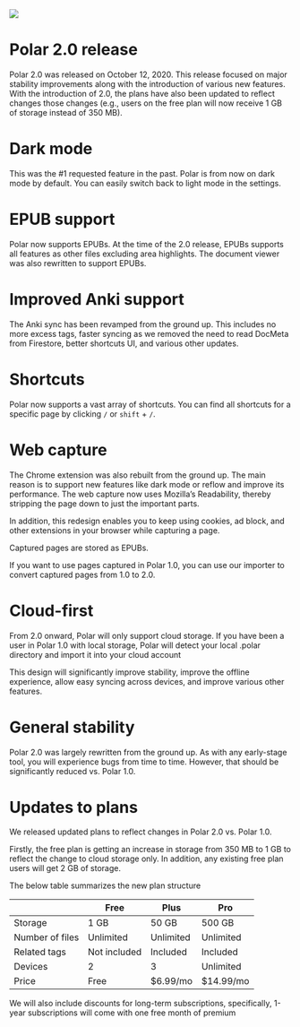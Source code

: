 <img class="img-fluid" src="https://i.imgur.com/c0ppR0F.png">

# Polar 2.0 release

Polar 2.0 was released on October 12, 2020. This release focused on major stability improvements along with the
introduction of various new features. With the introduction of 2.0, the plans have also been updated to reflect changes
those changes (e.g., users on the free plan will now receive 1 GB of storage instead of 350 MB).

# Dark mode

This was the #1 requested feature in the past. Polar is from now on dark mode by default. You can easily switch back to
light mode in the settings.

# EPUB support

Polar now supports EPUBs. At the time of the 2.0 release, EPUBs supports all features as other files excluding area
highlights. The document viewer was also rewritten to support EPUBs.

# Improved Anki support

The Anki sync has been revamped from the ground up. This includes no more excess tags, faster syncing as we removed the
need to read DocMeta from Firestore, better shortcuts UI, and various other updates.

# Shortcuts

Polar now supports a vast array of shortcuts. You can find all shortcuts for a specific page by clicking ```/``` or
```shift``` + ```/```.

# Web capture

The Chrome extension was also rebuilt from the ground up. The main reason is to support new features like dark mode or
reflow and improve its performance. The web capture now uses Mozilla’s Readability, thereby stripping the page down to
just the important parts.

In addition, this redesign enables you to keep using cookies, ad block, and other extensions in your browser while
capturing a page.

Captured pages are stored as EPUBs.

If you want to use pages captured in Polar 1.0, you can use our importer to convert captured pages from 1.0 to 2.0.

# Cloud-first

From 2.0 onward, Polar will only support cloud storage. If you have been a user in Polar 1.0 with local storage, Polar
will detect your local .polar directory and import it into your cloud account

This design will significantly improve stability, improve the offline experience, allow easy syncing across devices, and
improve various other features.

# General stability

Polar 2.0 was largely rewritten from the ground up. As with any early-stage tool, you will experience bugs from time to
time. However, that should be significantly reduced vs. Polar 1.0.

# Updates to plans

We released updated plans to reflect changes in Polar 2.0 vs. Polar 1.0.

Firstly, the free plan is getting an increase in storage from 350 MB to 1 GB to reflect the change to cloud storage
only. In addition, any existing free plan users will get 2 GB of storage.

The below table summarizes the new plan structure

|                  |Free        |Plus     |Pro      |
|------------------|------------|---------|---------|
|Storage           |1 GB        |50 GB    |500 GB   |
|Number of files   |Unlimited   |Unlimited|Unlimited|
|Related tags      |Not included|Included |Included |
|Devices           |2           |3        |Unlimited|
|Price             |Free        |$6.99/mo |$14.99/mo|

We will also include discounts for long-term subscriptions, specifically, 1-year subscriptions will come with one free
month of premium
